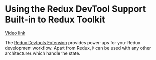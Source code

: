 # Using the Redux DevTool Support Built-in to Redux Toolkit

[Video link](https://www.egghead.io/lessons/react-using-the-redux-devtool-support-built-in-to-redux-toolkit?pl=modern-redux-with-redux-toolkit-rtk-and-typescript-64f243c8)

<TimeStamp start="0:02" end="0:07">

The [Redux Devtools Extension](https://github.com/zalmoxisus/redux-devtools-extension) provides power-ups for your Redux development workflow. Apart from Redux, it can be used with any other architectures which handle the state.

</TimeStamp>